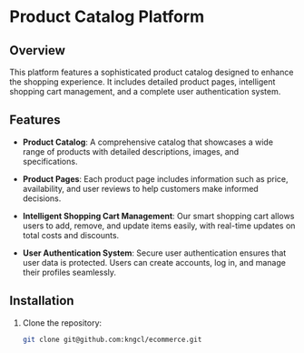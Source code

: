 # Product Catalog Platform

## Overview

This platform features a sophisticated product catalog designed to enhance the shopping experience. It includes detailed product pages, intelligent shopping cart management, and a complete user authentication system.

## Features

- **Product Catalog**: A comprehensive catalog that showcases a wide range of products with detailed descriptions, images, and specifications.
  
- **Product Pages**: Each product page includes information such as price, availability, and user reviews to help customers make informed decisions.
  
- **Intelligent Shopping Cart Management**: Our smart shopping cart allows users to add, remove, and update items easily, with real-time updates on total costs and discounts.
  
- **User Authentication System**: Secure user authentication ensures that user data is protected. Users can create accounts, log in, and manage their profiles seamlessly.

## Installation

1. Clone the repository:
   ```bash
   git clone git@github.com:kngcl/ecommerce.git
